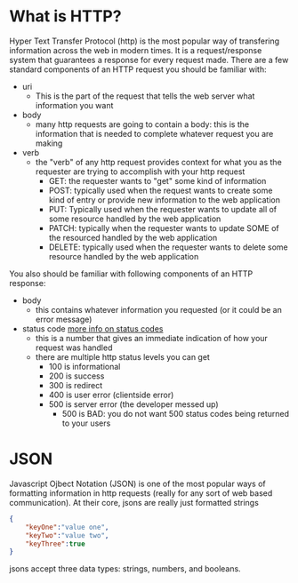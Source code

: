 # What is HTTP?
Hyper Text Transfer Protocol (http) is the most popular way of transfering information across the web in modern times. It is a request/response system that guarantees a response for every request made. There are a few standard components of an HTTP request you should be familiar with:
- uri
    - This is the part of the request that tells the web server what information you want
- body
    - many http requests are going to contain a body: this is the information that is needed to complete whatever request you are making
- verb
    - the "verb" of any http request provides context for what you as the requester are trying to accomplish with your http request
        - GET: the requester wants to "get" some kind of information
        - POST: typically used when the request wants to create some kind of entry or provide new information to the web application
        - PUT: Typically used when the requester wants to update all of some resource handled by the web application
        - PATCH: typically when the requester wants to update SOME of the resourced handled by the web application
        - DELETE: typically used when the requester wants to delete some resource handled by the web application

You also should be familiar with following components of an HTTP response:
- body
    - this contains whatever information you requested (or it could be an error message)
- status code [more info on status codes](https://developer.mozilla.org/en-US/docs/Web/HTTP/Status
)
    - this is a number that gives an immediate indication of how your request was handled
    - there are multiple http status levels you can get
        - 100 is informational
        - 200 is success
        - 300 is redirect
        - 400 is user error (clientside error)
        - 500 is server error (the developer messed up)
            - 500 is BAD: you do not want 500 status codes being returned to your users

# JSON
Javascript Ojbect Notation (JSON) is one of the most popular ways of formatting information in http requests (really for any sort of web based communication). At their core, jsons are really just formatted strings
```json
{
    "keyOne":"value one",
    "keyTwo":"value two",
    "keyThree":true
}
```
jsons accept three data types: strings, numbers, and booleans.